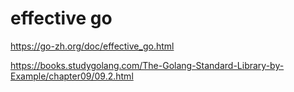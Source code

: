 # effective go
https://go-zh.org/doc/effective_go.html

https://books.studygolang.com/The-Golang-Standard-Library-by-Example/chapter09/09.2.html

